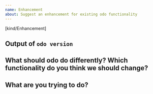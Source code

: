 ```yaml
---
name: Enhancement
about: Suggest an enhancement for existing odo functionality
---
```

[kind/Enhancement]
<!--

Welcome! - We kindly ask that you:

  1. Fill out the issue template below - not doing so needs a good reason.
  2. Use the chat and talk to us if you have a question rather than a bug or feature request.
  
The chat room is at: https://chat.openshift.io/developers/channels/odo

NOTE: Not filling out the issue template needs a good reason, as otherwise it
may take a lot longer to find the problem, not to mention it can take up a lot
more time which can otherwise be spent on development. Please also take the
time to help us debug the issue by collecting relevant information, even if
it doesn't seem to be relevant to you. Thanks!

Thanks for understanding, and for contributing to the project!

-->


Output of `odo version`
--------------------------

<!--
Please add the version of odo you're currently using here, this helps us
later to see what has changed in odo when we revisit this issue after some
time.
-->

What should odo do differently? Which functionality do you think we should change?
----------------------------------------------------------------------------------

<!--
Please describe the feature you'd like us to add here.
-->


What are you trying to do?
--------------------------

<!--
This section should contain a brief description what you're trying to do, which
would be possible after implementing the new feature.
-->
